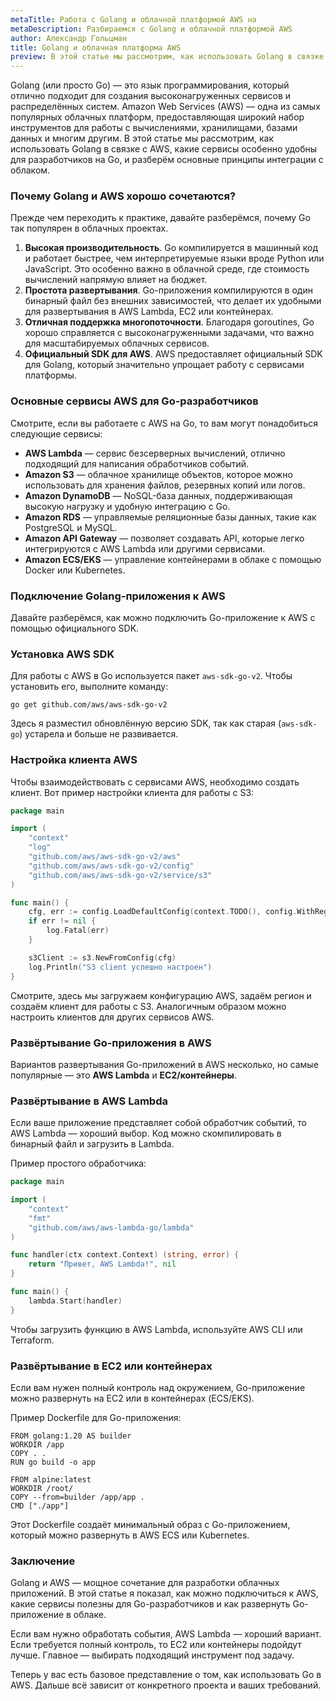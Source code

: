 ```yaml
---
metaTitle: Работа с Golang и облачной платформой AWS на
metaDescription: Разбираемся c Golang и облачной платформой AWS
author: Александр Гольцман
title: Golang и облачная платформа AWS
preview: В этой статье мы рассмотрим, как использовать Golang в связке с AWS, какие сервисы особенно удобны для разработчиков на Go, и разберём основные принципы интеграции с облаком.
---
```


Golang (или просто Go) — это язык программирования, который отлично подходит для создания высоконагруженных сервисов и распределённых систем. Amazon Web Services (AWS) — одна из самых популярных облачных платформ, предоставляющая широкий набор инструментов для работы с вычислениями, хранилищами, базами данных и многим другим. В этой статье мы рассмотрим, как использовать Golang в связке с AWS, какие сервисы особенно удобны для разработчиков на Go, и разберём основные принципы интеграции с облаком.

### Почему Golang и AWS хорошо сочетаются?

Прежде чем переходить к практике, давайте разберёмся, почему Go так популярен в облачных проектах.

1. **Высокая производительность**. Go компилируется в машинный код и работает быстрее, чем интерпретируемые языки вроде Python или JavaScript. Это особенно важно в облачной среде, где стоимость вычислений напрямую влияет на бюджет.
2. **Простота развертывания**. Go-приложения компилируются в один бинарный файл без внешних зависимостей, что делает их удобными для развертывания в AWS Lambda, EC2 или контейнерах.
3. **Отличная поддержка многопоточности**. Благодаря goroutines, Go хорошо справляется с высоконагруженными задачами, что важно для масштабируемых облачных сервисов.
4. **Официальный SDK для AWS**. AWS предоставляет официальный SDK для Golang, который значительно упрощает работу с сервисами платформы.

### Основные сервисы AWS для Go-разработчиков

Смотрите, если вы работаете с AWS на Go, то вам могут понадобиться следующие сервисы:

- **AWS Lambda** — сервис безсерверных вычислений, отлично подходящий для написания обработчиков событий.
- **Amazon S3** — облачное хранилище объектов, которое можно использовать для хранения файлов, резервных копий или логов.
- **Amazon DynamoDB** — NoSQL-база данных, поддерживающая высокую нагрузку и удобную интеграцию с Go.
- **Amazon RDS** — управляемые реляционные базы данных, такие как PostgreSQL и MySQL.
- **Amazon API Gateway** — позволяет создавать API, которые легко интегрируются с AWS Lambda или другими сервисами.
- **Amazon ECS/EKS** — управление контейнерами в облаке с помощью Docker или Kubernetes.

### Подключение Golang-приложения к AWS

Давайте разберёмся, как можно подключить Go-приложение к AWS с помощью официального SDK.

### Установка AWS SDK

Для работы с AWS в Go используется пакет `aws-sdk-go-v2`. Чтобы установить его, выполните команду:

```
go get github.com/aws/aws-sdk-go-v2
```

Здесь я разместил обновлённую версию SDK, так как старая (`aws-sdk-go`) устарела и больше не развивается.

### Настройка клиента AWS

Чтобы взаимодействовать с сервисами AWS, необходимо создать клиент. Вот пример настройки клиента для работы с S3:

```go
package main

import (
    "context"
    "log"
    "github.com/aws/aws-sdk-go-v2/aws"
    "github.com/aws/aws-sdk-go-v2/config"
    "github.com/aws/aws-sdk-go-v2/service/s3"
)

func main() {
    cfg, err := config.LoadDefaultConfig(context.TODO(), config.WithRegion("us-west-2"))
    if err != nil {
        log.Fatal(err)
    }

    s3Client := s3.NewFromConfig(cfg)
    log.Println("S3 client успешно настроен")
}
```

Смотрите, здесь мы загружаем конфигурацию AWS, задаём регион и создаём клиент для работы с S3. Аналогичным образом можно настроить клиентов для других сервисов AWS.

### Развёртывание Go-приложения в AWS

Вариантов развертывания Go-приложений в AWS несколько, но самые популярные — это **AWS Lambda** и **EC2/контейнеры**.

### Развёртывание в AWS Lambda

Если ваше приложение представляет собой обработчик событий, то AWS Lambda — хороший выбор. Код можно скомпилировать в бинарный файл и загрузить в Lambda.

Пример простого обработчика:

```go
package main

import (
    "context"
    "fmt"
    "github.com/aws/aws-lambda-go/lambda"
)

func handler(ctx context.Context) (string, error) {
    return "Привет, AWS Lambda!", nil
}

func main() {
    lambda.Start(handler)
}
```

Чтобы загрузить функцию в AWS Lambda, используйте AWS CLI или Terraform.

### Развёртывание в EC2 или контейнерах

Если вам нужен полный контроль над окружением, Go-приложение можно развернуть на EC2 или в контейнерах (ECS/EKS).

Пример Dockerfile для Go-приложения:

```
FROM golang:1.20 AS builder
WORKDIR /app
COPY . .
RUN go build -o app

FROM alpine:latest
WORKDIR /root/
COPY --from=builder /app/app .
CMD ["./app"]
```

Этот Dockerfile создаёт минимальный образ с Go-приложением, который можно развернуть в AWS ECS или Kubernetes.

### Заключение

Golang и AWS — мощное сочетание для разработки облачных приложений. В этой статье я показал, как можно подключиться к AWS, какие сервисы полезны для Go-разработчиков и как развернуть Go-приложение в облаке.

Если вам нужно обработать события, AWS Lambda — хороший вариант. Если требуется полный контроль, то EC2 или контейнеры подойдут лучше. Главное — выбирать подходящий инструмент под задачу.

Теперь у вас есть базовое представление о том, как использовать Go в AWS. Дальше всё зависит от конкретного проекта и ваших требований.
